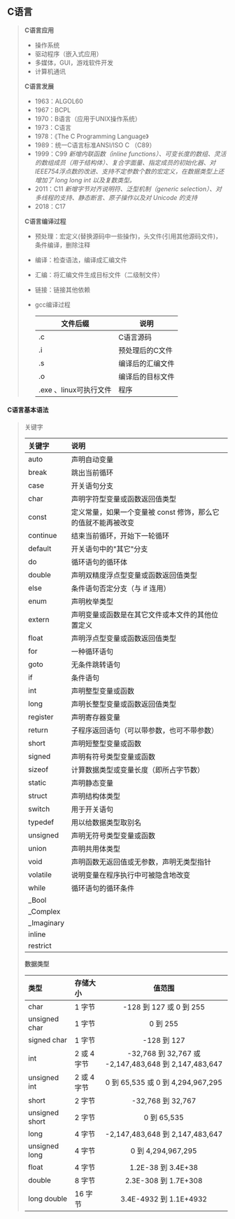 ## C语言

> **C语言应用**
>
> - 操作系统
> - 驱动程序（嵌入式应用）
> - 多媒体，GUI，游戏软件开发
> - 计算机通讯
>
> **C语言发展**
>
> - 1963：ALGOL60
> - 1967：BCPL
> - 1970：B语言（应用于UNIX操作系统）
> - 1973：C语言
> - 1978：《The C Programming Language》
> - 1989：统一C语言标准ANSI/ISO  C （C89）
> - 1999：C99 *新增内联函数（inline functions）、可变长度的数组、灵活的数组成员（用于结构体）、复合字面量、指定成员的初始化器、对IEEE754浮点数的改进、支持不定参数个数的宏定义，在数据类型上还增加了 long long int 以及复数类型。*
> - 2011：C11 *新增字节对齐说明符、泛型机制（generic selection）、对多线程的支持、静态断言、原子操作以及对 Unicode 的支持*
> - 2018：C17 
>
> **C语言编译过程**
>
> - 预处理：宏定义(替换源码中一些操作)，头文件(引用其他源码文件)，条件编译，删除注释
>
> - 编译：检查语法，编译成汇编文件
>
> - 汇编：将汇编文件生成目标文件（二级制文件）
>
> - 链接：链接其他依赖
>
> - gcc编译过程
>
>   | 文件后缀               | 说明             |
>   | ---------------------- | ---------------- |
>   | .c                     | C语言源码        |
>   | .i                     | 预处理后的C文件  |
>   | .s                     | 编译后的汇编文件 |
>   | .o                     | 编译后的目标文件 |
>   | .exe 、linux可执行文件 | 程序             |
>
> 

#### **C语言基本语法**

> 关键字
>
> | 关键字     | 说明                                                         |
> | :--------- | :----------------------------------------------------------- |
> | auto       | 声明自动变量                                                 |
> | break      | 跳出当前循环                                                 |
> | case       | 开关语句分支                                                 |
> | char       | 声明字符型变量或函数返回值类型                               |
> | const      | 定义常量，如果一个变量被 const 修饰，那么它的值就不能再被改变 |
> | continue   | 结束当前循环，开始下一轮循环                                 |
> | default    | 开关语句中的"其它"分支                                       |
> | do         | 循环语句的循环体                                             |
> | double     | 声明双精度浮点型变量或函数返回值类型                         |
> | else       | 条件语句否定分支（与 if 连用）                               |
> | enum       | 声明枚举类型                                                 |
> | extern     | 声明变量或函数是在其它文件或本文件的其他位置定义             |
> | float      | 声明浮点型变量或函数返回值类型                               |
> | for        | 一种循环语句                                                 |
> | goto       | 无条件跳转语句                                               |
> | if         | 条件语句                                                     |
> | int        | 声明整型变量或函数                                           |
> | long       | 声明长整型变量或函数返回值类型                               |
> | register   | 声明寄存器变量                                               |
> | return     | 子程序返回语句（可以带参数，也可不带参数）                   |
> | short      | 声明短整型变量或函数                                         |
> | signed     | 声明有符号类型变量或函数                                     |
> | sizeof     | 计算数据类型或变量长度（即所占字节数）                       |
> | static     | 声明静态变量                                                 |
> | struct     | 声明结构体类型                                               |
> | switch     | 用于开关语句                                                 |
> | typedef    | 用以给数据类型取别名                                         |
> | unsigned   | 声明无符号类型变量或函数                                     |
> | union      | 声明共用体类型                                               |
> | void       | 声明函数无返回值或无参数，声明无类型指针                     |
> | volatile   | 说明变量在程序执行中可被隐含地改变                           |
> | while      | 循环语句的循环条件                                           |
> | _Bool      |                                                              |
> | _Complex   |                                                              |
> | _Imaginary |                                                              |
> | inline     |                                                              |
> | restrict   |                                                              |
>
> **数据类型**
>
> | 类型           | 存储大小    |                        值范围                        |
> | :------------- | :---------- | :--------------------------------------------------: |
> | char           | 1 字节      |               -128 到 127 或 0 到 255                |
> | unsigned char  | 1 字节      |                       0 到 255                       |
> | signed char    | 1 字节      |                     -128 到 127                      |
> | int            | 2 或 4 字节 | -32,768 到 32,767 或 -2,147,483,648 到 2,147,483,647 |
> | unsigned int   | 2 或 4 字节 |          0 到 65,535 或 0 到 4,294,967,295           |
> | short          | 2 字节      |                  -32,768 到 32,767                   |
> | unsigned short | 2 字节      |                     0 到 65,535                      |
> | long           | 4 字节      |           -2,147,483,648 到 2,147,483,647            |
> | unsigned long  | 4 字节      |                  0 到 4,294,967,295                  |
> | float          | 4 字节      |                  1.2E-38 到 3.4E+38                  |
> | double         | 8 字节      |                 2.3E-308 到 1.7E+308                 |
> | long double    | 16 字节     |                3.4E-4932 到 1.1E+4932                |
>
> 

